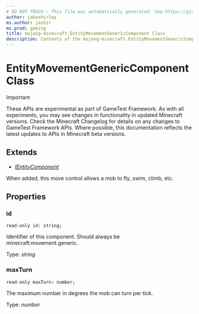 ```yaml
---
# DO NOT TOUCH — This file was automatically generated. See https://github.com/Mojang/MinecraftScriptingApiDocsGenerator to modify descriptions, examples, etc.
author: jakeshirley
ms.author: jashir
ms.prod: gaming
title: mojang-minecraft.EntityMovementGenericComponent Class
description: Contents of the mojang-minecraft.EntityMovementGenericComponent class.
---
```

# EntityMovementGenericComponent Class
>[!IMPORTANT]
>These APIs are experimental as part of GameTest Framework. As with all experiments, you may see changes in functionality in updated Minecraft versions. Check the Minecraft Changelog for details on any changes to GameTest Framework APIs. Where possible, this documentation reflects the latest updates to APIs in Minecraft beta versions.

## Extends
- [*IEntityComponent*](IEntityComponent.md)

When added, this move control allows a mob to fly, swim, climb, etc.

## Properties
### **id**
`read-only id: string;`

Identifier of this component. Should always be minecraft:movement.generic.

Type: *string*


### **maxTurn**
`read-only maxTurn: number;`

The maximum number in degrees the mob can turn per tick.

Type: *number*


